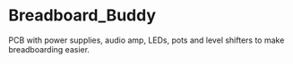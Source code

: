 # Breadboard_Buddy
PCB with power supplies, audio amp, LEDs, pots and level shifters to make breadboarding easier.
